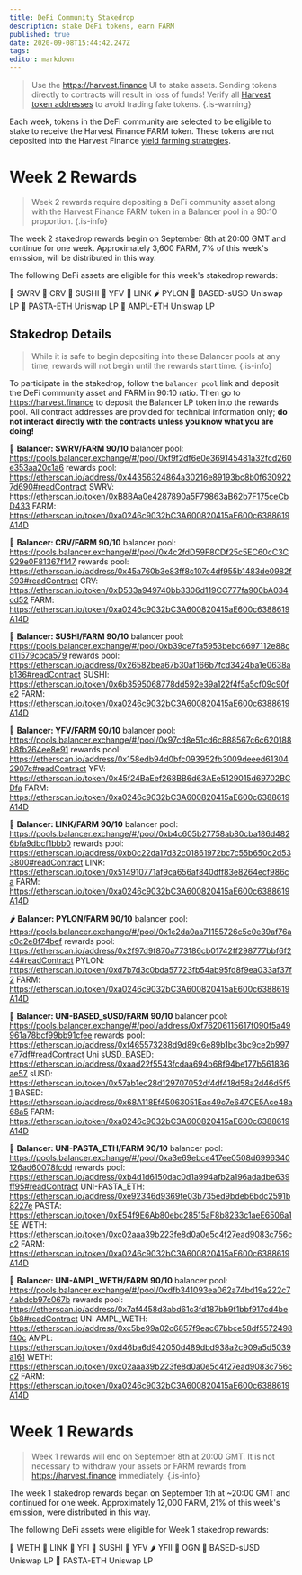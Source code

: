 ```yaml
---
title: DeFi Community Stakedrop
description: stake DeFi tokens, earn FARM
published: true
date: 2020-09-08T15:44:42.247Z
tags: 
editor: markdown
---
```


> Use the https://harvest.finance UI to stake assets. Sending tokens directly to contracts will result in loss of funds! Verify all [Harvest token addresses](https://github.com/harvest-finance/harvest) to avoid trading fake tokens.
{.is-warning}

Each week, tokens in the DeFi community are selected to be eligible to stake to receive the Harvest Finance FARM token. These tokens are not deposited into the Harvest Finance [yield farming strategies](/strategy).

# Week 2 Rewards

> Week 2 rewards require depositing a DeFi community asset along with the Harvest Finance FARM token in a Balancer pool in a 90:10 proportion.
{.is-info}

The week 2 stakedrop rewards begin on September 8th at 20:00 GMT and continue for one week. Approximately 3,600 FARM, 7% of this week's emission, will be distributed in this way.

The following DeFi assets are eligible for this week's stakedrop rewards:

:ear_of_rice: SWRV
:strawberry: CRV
:rice_ball: SUSHI
:corn: YFV
:bread: LINK
:hot_pepper: PYLON
:avocado: BASED-sUSD Uniswap LP
:spaghetti: PASTA-ETH Uniswap LP
:grapes: AMPL-ETH Uniswap LP

## Stakedrop Details

> While it is safe to begin depositing into these Balancer pools at any time, rewards will not begin until the rewards start time.
{.is-info}

To participate in the stakedrop, follow the `balancer pool` link and deposit the DeFi community asset and FARM in 90:10 ratio. Then go to https://harvest.finance to deposit the Balancer LP token into the rewards pool. All contract addresses are provided for technical information only; **do not interact directly with the contracts unless you know what you are doing!**

:ear_of_rice: **Balancer: SWRV/FARM 90/10**
balancer pool:    https://pools.balancer.exchange/#/pool/0xf9f2df6e0e369145481a32fcd260e353aa20c1a6
rewards pool:     https://etherscan.io/address/0x44356324864a30216e89193bc8b0f6309227d690#readContract
SWRV:             https://etherscan.io/token/0xB8BAa0e4287890a5F79863aB62b7F175ceCbD433
FARM:             https://etherscan.io/token/0xa0246c9032bC3A600820415aE600c6388619A14D

:strawberry: **Balancer: CRV/FARM 90/10**
balancer pool:    https://pools.balancer.exchange/#/pool/0x4c2fdD59F8CDf25c5EC60cC3C929e0F81367f147
rewards pool:     https://etherscan.io/address/0x45a760b3e83ff8c107c4df955b1483de0982f393#readContract
CRV:              https://etherscan.io/token/0xD533a949740bb3306d119CC777fa900bA034cd52
FARM:             https://etherscan.io/token/0xa0246c9032bC3A600820415aE600c6388619A14D

:rice_ball: **Balancer: SUSHI/FARM 90/10**
balancer pool:    https://pools.balancer.exchange/#/pool/0xb39ce7fa5953bebc6697112e88cd11579cbca579
rewards pool:     https://etherscan.io/address/0x26582bea67b30af166b7fcd3424ba1e0638ab136#readContract
SUSHI:            https://etherscan.io/token/0x6b3595068778dd592e39a122f4f5a5cf09c90fe2
FARM:             https://etherscan.io/token/0xa0246c9032bC3A600820415aE600c6388619A14D

:corn: **Balancer: YFV/FARM 90/10**
balancer pool:    https://pools.balancer.exchange/#/pool/0x97cd8e51cd6c888567c6c620188b8fb264ee8e91
rewards pool:     https://etherscan.io/address/0x158edb94d0bfc093952fb3009deeed613042907c#readContract
YFV:              https://etherscan.io/token/0x45f24BaEef268BB6d63AEe5129015d69702BCDfa
FARM:             https://etherscan.io/token/0xa0246c9032bC3A600820415aE600c6388619A14D

:bread: **Balancer: LINK/FARM 90/10**
balancer pool:    https://pools.balancer.exchange/#/pool/0xb4c605b27758ab80cba186d4826bfa9dbcf1bbb0
rewards pool:     https://etherscan.io/address/0xb0c22da17d32c01861972bc7c55b650c2d533800#readContract
LINK:             https://etherscan.io/token/0x514910771af9ca656af840dff83e8264ecf986ca
FARM:             https://etherscan.io/token/0xa0246c9032bC3A600820415aE600c6388619A14D

:hot_pepper: **Balancer: PYLON/FARM 90/10**
balancer pool:    https://pools.balancer.exchange/#/pool/0x1e2da0aa71155726c5c0e39af76ac0c2e8f74bef
rewards pool:     https://etherscan.io/address/0x2f97d9f870a773186cb01742ff298777bbf6f244#readContract
PYLON:            https://etherscan.io/token/0xd7b7d3c0bda57723fb54ab95fd8f9ea033af37f2
FARM:             https://etherscan.io/token/0xa0246c9032bC3A600820415aE600c6388619A14D

:avocado: **Balancer: UNI-BASED_sUSD/FARM 90/10**
balancer pool:    https://pools.balancer.exchange/#/pool/address/0xf76206115617f090f5a49961a78bcf99bb91cfee
rewards pool:     https://etherscan.io/address/0xf465573288d9d89c6e89b1bc3bc9ce2b997e77df#readContract
Uni sUSD_BASED:   https://etherscan.io/address/0xaad22f5543fcdaa694b68f94be177b561836ae57
  sUSD:           https://etherscan.io/token/0x57ab1ec28d129707052df4df418d58a2d46d5f51
  BASED:          https://etherscan.io/address/0x68A118Ef45063051Eac49c7e647CE5Ace48a68a5
FARM:             https://etherscan.io/token/0xa0246c9032bC3A600820415aE600c6388619A14D

:spaghetti: **Balancer: UNI-PASTA_ETH/FARM 90/10**
balancer pool:    https://pools.balancer.exchange/#/pool/0xa3e69ebce417ee0508d6996340126ad60078fcdd
rewards pool:     https://etherscan.io/address/0xb4d1d6150dac0d1a994afb2a196adadbe639ff95#readContract
UNI-PASTA_ETH:    https://etherscan.io/address/0xe92346d9369fe03b735ed9bdeb6bdc2591b8227e
  PASTA:          https://etherscan.io/token/0xE54f9E6Ab80ebc28515aF8b8233c1aeE6506a15E
  WETH:           https://etherscan.io/token/0xc02aaa39b223fe8d0a0e5c4f27ead9083c756cc2
FARM:             https://etherscan.io/token/0xa0246c9032bC3A600820415aE600c6388619A14D

:grapes: **Balancer: UNI-AMPL_WETH/FARM 90/10**
balancer pool:    https://pools.balancer.exchange/#/pool/0xdfb341093ea062a74bd19a222c74abdcb97c067b
rewards pool:     https://etherscan.io/address/0x7af4458d3abd61c3fd187bb9f1bbf917cd4be9b8#readContract
UNI AMPL_WETH:    https://etherscan.io/address/0xc5be99a02c6857f9eac67bbce58df5572498f40c
  AMPL:           https://etherscan.io/token/0xd46ba6d942050d489dbd938a2c909a5d5039a161
  WETH:           https://etherscan.io/token/0xc02aaa39b223fe8d0a0e5c4f27ead9083c756cc2
FARM:             https://etherscan.io/token/0xa0246c9032bC3A600820415aE600c6388619A14D


# Week 1 Rewards

> Week 1 rewards will end on September 8th at 20:00 GMT. It is not necessary to withdraw your assets or FARM rewards from https://harvest.finance immediately.
{.is-info}

The week 1 stakedrop rewards began on September 1th at ~20:00 GMT and continued for one week. Approximately 12,000 FARM, 21% of this week's emission, were distributed in this way.

The following DeFi assets were eligible for Week 1 stakedrop rewards:

:ear_of_rice: WETH
:strawberry: LINK
:rice_ball: YFI
:corn: SUSHI
:bread: YFV
:hot_pepper: YFII
:avocado: OGN
:spaghetti: BASED-sUSD Uniswap LP
:grapes: PASTA-ETH Uniswap LP
